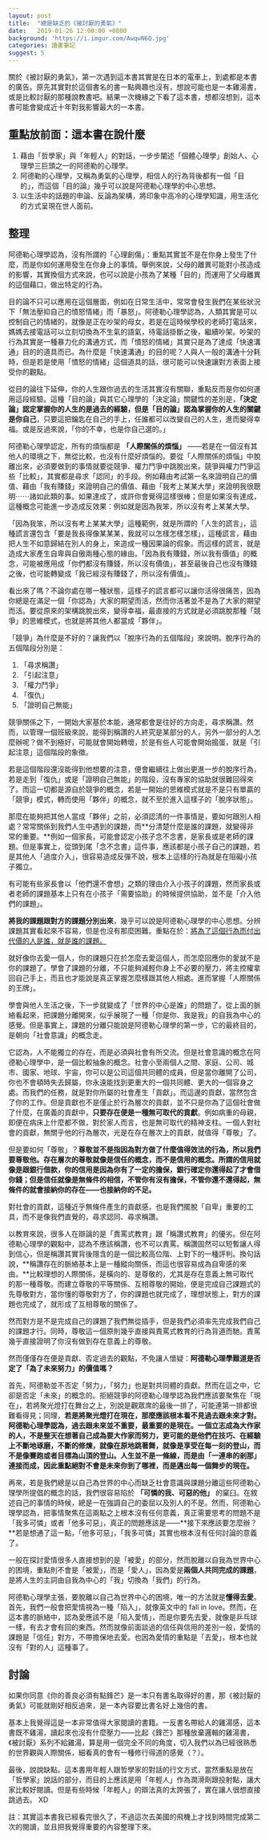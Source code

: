 ```yaml
---
layout: post
title:  "總是缺乏的《被討厭的勇氣》"
date:   2019-01-26 12:00:00 +0800
background: 'https://i.imgur.com/AwqwN6Q.jpg'
categories: 讀書筆記
suggest: 5
---
```


關於《被討厭的勇氣》，第一次遇到這本書其實是在日本的電車上，到處都是本書的廣告。原先其實對於這個書名的書一點興趣也沒有，想說可能也是一本雞湯書，或是比較討厭的那種說教書吧。結果一次機緣之下看了這本書，想都沒想到，這本書可能會變成近十年對我影響最大的一本書。

## 重點放前面：這本書在說什麼

1. 藉由「哲學家」與「年輕人」的對話，一步步闡述「個體心理學」創始人、心理學三巨頭之一的阿德勒的心理學。
2. 阿德勒的心理學，又稱為勇氣的心理學，相信人的行為背後都有一個「目的」，而這個「目的論」幾乎可以說是阿德勒心理學的中心思想。
3. 以生活中的話題的申論、反論為架構，將印象中高冷的心理學知識，用生活化的方式呈現在世人面前。

## 整理

阿德勒心理學認為，沒有所謂的「心理創傷」：重點其實並不是在你身上發生了什麼，而是你如何運用發生在你身上的事情。舉例來說，父母的離異可能對小孩造成的影響，其實換個方式來說，也可以說是小孩為了某種「目的」而運用了父母離異的這個藉口，做出特定的行為。

目的論不只可以應用在這個層面，例如在日常生活中，常常會發生我們在某些狀況下「無法壓抑自己的憤怒情緒」而「暴怒」。阿德勒心理學認為，人類其實是可以控制自己的情緒的，就像是正在吵架的母女，若是在這時候學校的老師打電話來，媽媽去接電話可以立刻切換為不生氣的語氣，待電話掛斷之後，繼續吵架。吵架的行為其實是一種暴力化的溝通方式，而「憤怒的情緒」其實只是為了達成「快速溝通」目的的道具而已。為什麼是「快速溝通」的目的呢？人與人一般的溝通十分耗時，但是若是使用「憤怒的情緒」這個道具的話，很可能可以快速讓對方表面上接受你的觀點。

從目的論往下延伸，你的人生跟你過去的生活其實沒有關聯，重點反而是你如何運用這段經驗。這種「目的論」與其它心理學的「決定論」關鍵性的差別是，**「決定論」認定掌握你的人生的是過去的經驗，但是「目的論」認為掌握你的人生的關鍵是你自己**，只要這把鑰匙在自己的手上，任誰都可以改變自己的人生，進而變得幸福。或是反過來說，「你的不幸，也是你自己選的。」

阿德勒心理學認定，所有的煩惱都是 **「人際關係的煩惱」** ——若是在一個沒有其他人的環境之下，無從比較，也沒有什麼好煩惱的。要從「人際關係的煩惱」中脫離出來，必須要做到的事情就要從競爭、權力鬥爭中跳脫出來。競爭與權力鬥爭這些「比較」，其實都是尋求「認同」的手段。例如藉由考試第一名來證明自己的價值、藉由「我有賺錢」來證明自己的價值、藉由「我考上某某大學」來證明我很聰明⋯⋯諸如此類的事。如果達成了，或許你會覺得這樣很棒；但是如果沒有達成，這種概念可能進一步造成反效果：例如就是因為我笨，所以沒有考上某某大學。

「因為我笨，所以沒有考上某某大學」這種範例，就是所謂的「人生的謊言」，這種謊言還包含「要是我長得像某某某，我就可以怎樣怎樣怎樣」，這種謊言，藉由把人生不如意歸結在別人的身上，來造成一種因果論的假象。而這樣的謊言，就是造成大家產生自卑與自傲兩種心態的緣由。「因為我有賺錢，所以我有價值」的概念，可能被應用成「你們都沒有賺錢，所以沒有價值」，甚至最後自己也沒有賺錢之後，也可能轉變成「我已經沒有賺錢了，所以沒有價值」。

看出來了嗎？不論你處在哪一種狀態，這樣子的謊言都可以讓你活得很痛苦，因為你總是在滿足一個「你認為」大家的期望而活，然而你活著並不是為了大家的期望而活。要從原來的架構跳脫出來，變得幸福，最直接的方式就是必須跳脫那種「競爭」的思維模式，也就是將其他人都當成「夥伴」。

「競爭」為什麼是不好的？讓我們以「脫序行為的五個階段」來說明。脫序行為的五個階段分別是：

1. 「尋求稱讚」
2. 「引起注意」
3. 「權力鬥爭」
4. 「復仇」
5. 「證明自己無能」

競爭關係之下，一開始大家基於本能，通常都會是往好的方向走，尋求稱讚。然而，以管理一個班級來說，能得到稱讚的人終究是某部分的人，另外一部分的人怎麼辦呢？做不到極好，可能就會開始轉壞，於是有些人可能會開始搗蛋，就是「引起注意」這個階段的象徵。

若是這個階段還沒能得到他想要的注意，便會繼續往上做出更進一步的脫序行為，若是走到「復仇」或是「證明自己無能」的階段，沒有專家的協助就很難回得來了。而這一切都是源自於競爭的概念，若是一開始的思維模式就是不是只有單贏的「競爭」模式，轉而使用「夥伴」的概念，就不至於進入這樣子的「脫序狀態」。

那麼在能夠把其他人當成「夥伴」之前，必須認清的一件事情是，要如何跟別人相處？常常關係到我們人生中遇到的課題，而**分清楚什麼是誰的課題，就變得非常的重要。**例如一個家長，可能會認定小孩子念不念書，是家長或是老師的課題。但是事實上，從頭到尾「念不念書」這件事，應該都是小孩子自己的課題，若是其他人「過度介入」，很容易造成反彈不說，根本上這樣的行為就是在阻礙小孩子獨立。

有可能有些家長會以「他們還不會想」之類的理由介入小孩子的課題，然而家長或者老師的課題基本上只有在小孩子「需要協助」的時候提供協助，並不是「介入他們的課題」。

**將我的課題跟對方的課題分別出來**，幾乎可以說是阿德勒心理學的中心思想。分辨課題其實看起來不容易，但是也沒有那麼困難。重點在於：<u>將為了這個行為而付出代價的人是誰，就是誰的課題。</u>

就好像你去愛一個人，你的課題只在於怎麼去愛這個人，而怎麼回應你的愛就不是你的課題了。學會了課題的分離，不只能夠減輕你身上不必要的壓力，將主控權拿回自己手上，而且也才能說是真正掌握怎麼樣跟其他人相處。進而掌握「人際關係的王牌」。

學會與他人生活之後，下一步就變成了「世界的中心是誰」的問題了。從上面的脈絡看起來，把課題分離開來，似乎展現了一種「你是你、我是我」的自我為中心的感覺。但是事實上，課題的分離只能說是阿德勒心理學的第一步，它的最終目的，是朝向「社會意識」的概念走。

它認為，人不能獨立的存在，而是必須與社會有所交流。但是社會意識的概念在阿德勒心理學中，是一個比較抽象的概念。社會小至兩個人之間、家庭、公司、城市、國家、地球、宇宙，你可以是公司這個共同體的成員，但是當你離開了公司，你也不會頓時失去歸屬，你永遠能找到更重大的一個共同體、更大的一個容身之處。而我們的任務，就是對你所屬的社會產生「貢獻」。而這邊的貢獻，當然包含了你的工作。但是貢獻也不是僅止於行為層次的貢獻，並不只是你為了這個社會做了什麼，在廣義的貢獻中，**只要存在便是一種無可取代的貢獻**。例如病重的母親，即便在病床上什麼都不做，對於家人而言，也是無可取代的精神支柱。一個人對社會的貢獻，無關乎他的行為層次，光是在存在層次上的貢獻，就值得「尊敬」了。

但是要如何「尊敬」？**尊敬並不是指因為對方做了什麼值得效法的行為，所以我們要尊敬他。**存在層次的尊敬就像是信任的概念，而不是信用的概念。所謂的信用就像是跟銀行借款，你的信用是因為你有了一定的擔保，銀行確定你還得起了才會借你錢；但是**信任就像是無條件的相信，不管你有沒有擔保，不管你還不還得起，無條件的就會接納你的存在——也接納你的不足。**

對社會的貢獻，這種近乎無條件產生的貢獻感，也是我們擺脫「自卑」重要的工具，而不是像我們直覺的，尋求認同、尋求稱讚。

以教育來說，很多人在辯論的是「責罵式教育」跟「稱讚式教育」的優劣。但在阿德勒心理學的觀點中，認為不應該稱讚，也不可以責罵。稱讚固然可以短暫讓人得到信心，但是稱讚其實背後隱含的是一個比較高位階、上對下的一種評判。換句話說，**稱讚存在的脈絡基本上是一種縱向關係，而這也很容易成為自卑感的來由。**比較理想的人際關係，是橫向的、是尊敬的，尤其是存在意義上無可取代的那一種尊敬。而建立尊敬的平等關係、互相尊敬的開始，便是完成自己課題式的先尊敬對方，當你懂的尊敬對方了，你的課題也就完成了，理想狀態上，對方的課題也完成了，就形成了互相尊敬的關係了。

然而對方是不是完成自己的課題了我們無從插手，但是我們必須率先完成我們自己的課題才行。同時，尊敬這一個原則幾乎直接與責罵式教育的行為背道而馳。責罵幾乎直接證明了你沒有做到存在意義上的尊敬。

然而僅僅存在便是貢獻、否定過去的觀點，不免讓人懷疑：**阿德勒心理學難道是否定了「為了未來努力」的價值嗎？**

首先，阿德勒並不否定「努力」，「努力」也是對共同體的貢獻。然而在這之中，它卻是否定「未來」的概念的。拒絕競爭的阿德勒心理學認為我們應該要聚焦在「現在」，若將聚光燈打在舞台之上，別說是觀眾席的最後一排了，可能連第一排都很難看得見；同理，**若是將聚光燈打在現在，那麼應該根本看不見過去跟未來才對。**阿德勒心理學認為，過去跟未來並不重要，最重要的是現在。一個立志成為大作家的人，不是整天在想著自己成為要大作家而努力，更可能的是他們在技巧、在經驗上不斷地琢磨，不斷的修煉，就像在原地跳著舞，就像是享受在每一刻的登山，而不是像賽跑或者目標為山頂的登山。人生並不是一條線，而是由「一連串的剎那」連接而成，因此**重點絕對不會是未來你到了哪裡，而是邁出每一個舞步的現在。**

再來，若是我們總是以自己為世界的中心而缺乏社會意識與課題分離這些阿德勒心理學所提倡的概念的話，我們很容易陷於 **「可憐的我、可惡的他」** 的窠臼。在敘述自己的事情的時候，總是一在強調自己的委屈以及別人的不是。然而，阿德勒心理學認為，把事情聚焦在這兩點之上根本沒有任何意義，真正需要思考的問題不是「我多可憐」或者「他多可惡」，真正的問題應該是——**接下來應該要怎麼辦？**若是想通了這一點，「他多可惡」，「我多可憐」其實也根本沒有任何討論的意義了。

一般在探討愛情很多人直接想到的是「被愛」的部分，然而脫離以自我為世界中心的困境，重點則不會是「被愛」，而是「愛人」，因為愛是**兩個人共同完成的課題**，是將人生的主詞由自我為中心的「我」切換為「我們」的行為。

阿德勒心理學主張，要脫離以自己為世界中心的困境，唯一的方法就是**懂得去愛**。首先，我們一般會把愛情視為一種「陷入」，就像英文中的 fall in love。然而，在這本書的脈絡中，認為愛應該不是「陷入愛情」，而是你要先去愛，就像是乒乓球一樣，有去才會有回的東西。然而就像前面談過的信任與信用的差別一般，愛情的課題是「信任」對方，不帶擔保地去愛。也因為愛情的重點是「去愛」，根本也就沒有「對的人」這種事了。

## 討論

如果你同意《你的善良必須有點鋒芒》是一本只有書名取得好的書，那《被討厭的勇氣》可能就剛好相反過來，是一本內容要比書名好上幾倍的書。

基本上我覺得這是一本非常值得大家閱讀的書籍。一反書名帶給人的雞湯感，這本書既不雞湯，讀起來也沒有什麼壓力——比起《鋒芒》那種放棄邏輯的雞湯書，《被討厭》系列不給雞湯，算是用一個完全不同的角度，切入我們以為已經很熟悉的世界觀與人際關係，細看真的會有一種修行得道的感覺（？）。

最後，說說缺點。這本書用年輕人跟哲學家的對話的行文方式，當然重點是放在「哲學家」說話的部分，而目的上應該是用「年輕人」作為潤滑劑跟投射點，讓大家比較好閱讀。但是有些時候「年輕人」的辯法真的太誇張了，實在讓人很想直接跳過去。 XD

註：其實這本書我已經看完很久了，不過這次去美國的飛機上才找到時間完成第二次的閱讀，並且把我覺得重要的內容整理下來。
